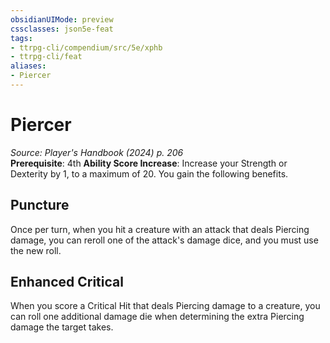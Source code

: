 ```yaml
---
obsidianUIMode: preview
cssclasses: json5e-feat
tags:
- ttrpg-cli/compendium/src/5e/xphb
- ttrpg-cli/feat
aliases:
- Piercer
---
```

# Piercer
*Source: Player's Handbook (2024) p. 206*  
**Prerequisite**: 4th
**Ability Score Increase**: Increase your Strength or Dexterity by 1, to a maximum of 20.
You gain the following benefits.

## Puncture

Once per turn, when you hit a creature with an attack that deals Piercing damage, you can reroll one of the attack's damage dice, and you must use the new roll.

## Enhanced Critical

When you score a Critical Hit that deals Piercing damage to a creature, you can roll one additional damage die when determining the extra Piercing damage the target takes.